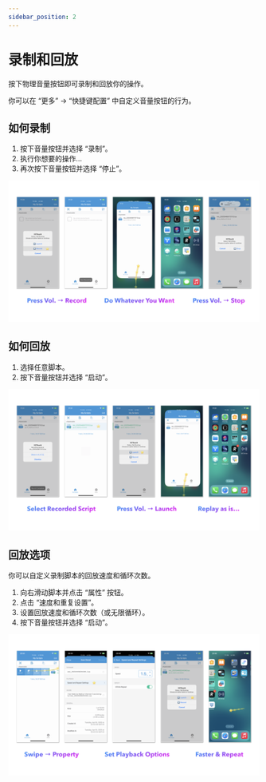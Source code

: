 ```yaml
---
sidebar_position: 2
---
```


# 录制和回放

按下物理音量按钮即可录制和回放你的操作。

你可以在 “更多” → “快捷键配置” 中自定义音量按钮的行为。

## 如何录制

1. 按下音量按钮并选择 “录制”。
2. 执行你想要的操作…
3. 再次按下音量按钮并选择 “停止”。

![Record_And_Replay.003](./img/Record_And_Replay.003.png)

## 如何回放

1. 选择任意脚本。
2. 按下音量按钮并选择 “启动”。

![Record_And_Replay.005](./img/Record_And_Replay.005.png)

## 回放选项

你可以自定义录制脚本的回放速度和循环次数。

1. 向右滑动脚本并点击 “属性” 按钮。
2. 点击 “速度和重复设置”。
3. 设置回放速度和循环次数（或无限循环）。
4. 按下音量按钮并选择 “启动”。

![Record_And_Replay.006](./img/Record_And_Replay.006.png)
